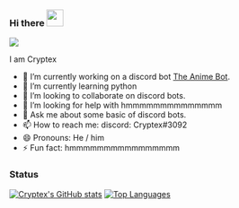 ### Hi there <img src="https://raw.githubusercontent.com/MartinHeinz/MartinHeinz/master/wave.gif" width="30px">

![](https://komarev.com/ghpvc/?username=Cryptex-github)

I am Cryptex

- 🔭 I’m currently working on a discord bot [The Anime Bot](https://github.com/Cryptex-github/the-anime-bot-bot).
- 🌱 I’m currently learning python
- 👯 I’m looking to collaborate on discord bots.
- 🤔 I’m looking for help with hmmmmmmmmmmmmmm
- 💬 Ask me about some basic of discord bots.
- 📫 How to reach me: discord: Cryptex#3092
- 😄 Pronouns: He / him
- ⚡ Fun fact: hmmmmmmmmmmmmmmmm
### Status
[![Cryptex's GitHub stats](https://github-readme-stats.vercel.app/api?username=Cryptex-github&count_private=true&theme=algolia)](https://github-readme-stats.vercel.app/api?username=Cryptex-github&count_private=true&theme=algolia)
[![Top Languages](https://github-readme-stats.vercel.app/api/top-langs/?username=Cryptex-github&theme=algolia)](https://github-readme-stats.vercel.app/api/top-langs/?username=Cryptex-github&theme=algolia)
